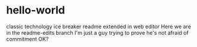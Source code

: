 # hello-world
classic technology ice breaker
readme extended in web editor
Here we are in the readme-edits branch
I'm just a guy trying to prove he's not afraid of commitment
OK?
